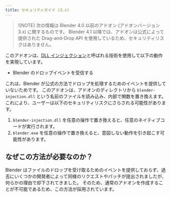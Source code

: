 ```yaml
---
title: セキュリティガイド (3.x)
---
```


> ![NOTE]
> 次の情報は Blender 4.0 以前のアドオン (アドオンバージョン 3.x) に関するものです。
> Blender 4.1 以降では、アドオンは公式によって提供された Drag-and-Drop API を使用しているため、セキュリティリスクはありません。

このアドオンは、[DLL インジェクション](https://www.wikiwand.com/en/DLL%20injection)と呼ばれる技術を使用して以下の動作を実現しています。

- Blender のドロップイベントを受信する

これは、Blender が公式の方法でドロップを処理するためのイベントを提供していないためです。
このアドオンは、アドオンのディレクトリから `blender-injection.dll` という名前のファイルを読み込み、内部で関数を置き換えます。
これにより、ユーザーは以下のセキュリティリスクにさらされる可能性があります。

1. `blender-injection.dll` を任意の操作で置き換えると、任意のネイティブコードが実行されます。
2. `blender.exe` を任意の操作で置き換えると、意図しない動作を引き起こす可能性があります。

## なぜこの方法が必要なのか？

Blender はファイルのドロップを受け取るためのイベントを提供しておらず、過去にいくつかの開発者によって同様のリクエストやパッチが提出されましたが、何らかの理由で却下されてきました。
そのため、通常のアドオンを作成することが不可能であるため、この方法が採用されています。

